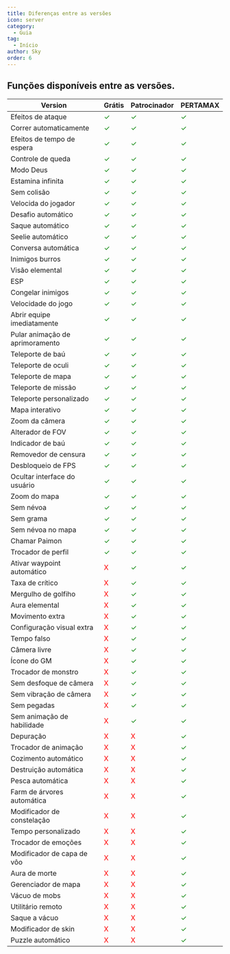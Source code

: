 ```yaml
---
title: Diferenças entre as versões
icon: server
category:
  - Guia
tag:
  - Início
author: Sky
order: 6
---
```


## Funções disponíveis entre as versões.

|Version | Grátis |Patrocinador|PERTAMAX|
|-----|--------|--------|------|
|Efeitos de ataque|<span style='color:green;'>✓</span>|<span style='color:green;'>✓</span>|<span style='color:green;'>✓</span>|
|Correr automaticamente|<span style='color:green;'>✓</span>|<span style='color:green;'>✓</span>|<span style='color:green;'>✓</span>|
|Efeitos de tempo de espera|<span style='color:green;'>✓</span>|<span style='color:green;'>✓</span>|<span style='color:green;'>✓</span>|
|Controle de queda|<span style='color:green;'>✓</span>|<span style='color:green;'>✓</span>|<span style='color:green;'>✓</span>|
|Modo Deus|<span style='color:green;'>✓</span>|<span style='color:green;'>✓</span>|<span style='color:green;'>✓</span>|
|Estamina infinita|<span style='color:green;'>✓</span>|<span style='color:green;'>✓</span>|<span style='color:green;'>✓</span>|
|Sem colisão|<span style='color:green;'>✓</span>|<span style='color:green;'>✓</span>|<span style='color:green;'>✓</span>|
|Velocida do jogador|<span style='color:green;'>✓</span>|<span style='color:green;'>✓</span>|<span style='color:green;'>✓</span>|
|Desafio automático|<span style='color:green;'>✓</span>|<span style='color:green;'>✓</span>|<span style='color:green;'>✓</span>|
|Saque automático|<span style='color:green;'>✓</span>|<span style='color:green;'>✓</span>|<span style='color:green;'>✓</span>|
|Seelie automático|<span style='color:green;'>✓</span>|<span style='color:green;'>✓</span>|<span style='color:green;'>✓</span>|
|Conversa automática|<span style='color:green;'>✓</span>|<span style='color:green;'>✓</span>|<span style='color:green;'>✓</span>|
|Inimigos burros|<span style='color:green;'>✓</span>|<span style='color:green;'>✓</span>|<span style='color:green;'>✓</span>|
|Visão elemental|<span style='color:green;'>✓</span>|<span style='color:green;'>✓</span>|<span style='color:green;'>✓</span>|
|ESP|<span style='color:green;'>✓</span>|<span style='color:green;'>✓</span>|<span style='color:green;'>✓</span>|
|Congelar inimigos|<span style='color:green;'>✓</span>|<span style='color:green;'>✓</span>|<span style='color:green;'>✓</span>|
|Velocidade do jogo|<span style='color:green;'>✓</span>|<span style='color:green;'>✓</span>|<span style='color:green;'>✓</span>|
|Abrir equipe imediatamente|<span style='color:green;'>✓</span>|<span style='color:green;'>✓</span>|<span style='color:green;'>✓</span>|
|Pular animação de aprimoramento|<span style='color:green;'>✓</span>|<span style='color:green;'>✓</span>|<span style='color:green;'>✓</span>|
|Teleporte de baú|<span style='color:green;'>✓</span>|<span style='color:green;'>✓</span>|<span style='color:green;'>✓</span>|
|Teleporte de oculi|<span style='color:green;'>✓</span>|<span style='color:green;'>✓</span>|<span style='color:green;'>✓</span>|
|Teleporte de mapa|<span style='color:green;'>✓</span>|<span style='color:green;'>✓</span>|<span style='color:green;'>✓</span>|
|Teleporte de missão|<span style='color:green;'>✓</span>|<span style='color:green;'>✓</span>|<span style='color:green;'>✓</span>|
|Teleporte personalizado|<span style='color:green;'>✓</span>|<span style='color:green;'>✓</span>|<span style='color:green;'>✓</span>|
|Mapa interativo|<span style='color:green;'>✓</span>|<span style='color:green;'>✓</span>|<span style='color:green;'>✓</span>|
|Zoom da câmera|<span style='color:green;'>✓</span>|<span style='color:green;'>✓</span>|<span style='color:green;'>✓</span>|
|Alterador de FOV|<span style='color:green;'>✓</span>|<span style='color:green;'>✓</span>|<span style='color:green;'>✓</span>|
|Indicador de baú|<span style='color:green;'>✓</span>|<span style='color:green;'>✓</span>|<span style='color:green;'>✓</span>|
|Removedor de censura|<span style='color:green;'>✓</span>|<span style='color:green;'>✓</span>|<span style='color:green;'>✓</span>|
|Desbloqueio de FPS|<span style='color:green;'>✓</span>|<span style='color:green;'>✓</span>|<span style='color:green;'>✓</span>|
|Ocultar interface do usuário|<span style='color:green;'>✓</span>|<span style='color:green;'>✓</span>|<span style='color:green;'>✓</span>|
|Zoom do mapa|<span style='color:green;'>✓</span>|<span style='color:green;'>✓</span>|<span style='color:green;'>✓</span>|
|Sem névoa|<span style='color:green;'>✓</span>|<span style='color:green;'>✓</span>|<span style='color:green;'>✓</span>|
|Sem grama|<span style='color:green;'>✓</span>|<span style='color:green;'>✓</span>|<span style='color:green;'>✓</span>|
|Sem névoa no mapa|<span style='color:green;'>✓</span>|<span style='color:green;'>✓</span>|<span style='color:green;'>✓</span>|
|Chamar Paimon|<span style='color:green;'>✓</span>|<span style='color:green;'>✓</span>|<span style='color:green;'>✓</span>|
|Trocador de perfil|<span style='color:green;'>✓</span>|<span style='color:green;'>✓</span>|<span style='color:green;'>✓</span>|
|Ativar waypoint automático|<span style='color:red;'>X</span>|<span style='color:green;'>✓</span>|<span style='color:green;'>✓</span>|
|Taxa de crítico|<span style='color:red;'>X</span>|<span style='color:green;'>✓</span>|<span style='color:green;'>✓</span>|
|Mergulho de golfiho|<span style='color:red;'>X</span>|<span style='color:green;'>✓</span>|<span style='color:green;'>✓</span>|
|Aura elemental|<span style='color:red;'>X</span>|<span style='color:green;'>✓</span>|<span style='color:green;'>✓</span>|
|Movimento extra|<span style='color:red;'>X</span>|<span style='color:green;'>✓</span>|<span style='color:green;'>✓</span>|
|Configuração visual extra|<span style='color:red;'>X</span>|<span style='color:green;'>✓</span>|<span style='color:green;'>✓</span>|
|Tempo falso|<span style='color:red;'>X</span>|<span style='color:green;'>✓</span>|<span style='color:green;'>✓</span>|
|Câmera livre|<span style='color:red;'>X</span>|<span style='color:green;'>✓</span>|<span style='color:green;'>✓</span>|
|Ícone do GM|<span style='color:red;'>X</span>|<span style='color:green;'>✓</span>|<span style='color:green;'>✓</span>|
|Trocador de monstro|<span style='color:red;'>X</span>|<span style='color:green;'>✓</span>|<span style='color:green;'>✓</span>|
|Sem desfoque de câmera|<span style='color:red;'>X</span>|<span style='color:green;'>✓</span>|<span style='color:green;'>✓</span>|
|Sem vibração de câmera|<span style='color:red;'>X</span>|<span style='color:green;'>✓</span>|<span style='color:green;'>✓</span>|
|Sem pegadas|<span style='color:red;'>X</span>|<span style='color:green;'>✓</span>|<span style='color:green;'>✓</span>|
|Sem animação de habilidade|<span style='color:red;'>X</span>|<span style='color:green;'>✓</span>|<span style='color:green;'>✓</span>|
|Depuração|<span style='color:red;'>X</span>|<span style='color:red;'>X</span>|<span style='color:green;'>✓</span>|
|Trocador de animação|<span style='color:red;'>X</span>|<span style='color:red;'>X</span>|<span style='color:green;'>✓</span>|
|Cozimento automático|<span style='color:red;'>X</span>|<span style='color:red;'>X</span>|<span style='color:green;'>✓</span>|
|Destruição automática|<span style='color:red;'>X</span>|<span style='color:red;'>X</span>|<span style='color:green;'>✓</span>|
|Pesca automática|<span style='color:red;'>X</span>|<span style='color:red;'>X</span>|<span style='color:green;'>✓</span>|
|Farm de árvores automática|<span style='color:red;'>X</span>|<span style='color:red;'>X</span>|<span style='color:green;'>✓</span>|
|Modificador de constelação|<span style='color:red;'>X</span>|<span style='color:red;'>X</span>|<span style='color:green;'>✓</span>|
|Tempo personalizado|<span style='color:red;'>X</span>|<span style='color:red;'>X</span>|<span style='color:green;'>✓</span>|
|Trocador de emoções|<span style='color:red;'>X</span>|<span style='color:red;'>X</span>|<span style='color:green;'>✓</span>|
|Modificador de capa de vôo|<span style='color:red;'>X</span>|<span style='color:red;'>X</span>|<span style='color:green;'>✓</span>|
|Aura de morte|<span style='color:red;'>X</span>|<span style='color:red;'>X</span>|<span style='color:green;'>✓</span>|
|Gerenciador de mapa|<span style='color:red;'>X</span>|<span style='color:red;'>X</span>|<span style='color:green;'>✓</span>|
|Vácuo de mobs|<span style='color:red;'>X</span>|<span style='color:red;'>X</span>|<span style='color:green;'>✓</span>|
|Utilitário remoto|<span style='color:red;'>X</span>|<span style='color:red;'>X</span>|<span style='color:green;'>✓</span>|
|Saque a vácuo|<span style='color:red;'>X</span>|<span style='color:red;'>X</span>|<span style='color:green;'>✓</span>|
|Modificador de skin|<span style='color:red;'>X</span>|<span style='color:red;'>X</span>|<span style='color:green;'>✓</span>|
|Puzzle automático|<span style='color:red;'>X</span>|<span style='color:red;'>X</span>|<span style='color:green;'>✓</span>|
